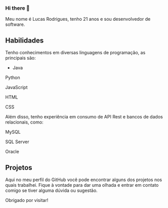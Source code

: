 ### Hi there 👋

<!--
**LucasMonteiiroo/LucasMonteiiroo** is a ✨ _special_ ✨ repository because its `README.md` (this file) appears on your GitHub profile.

Here are some ideas to get you started:

- 🔭 I’m currently working on ...
- 🌱 I’m currently learning ...
- 👯 I’m looking to collaborate on ...
- 🤔 I’m looking for help with ...
- 💬 Ask me about ...
- 📫 How to reach me: ...
- 😄 Pronouns: ...
- ⚡ Fun fact: ...
-->

Meu nome é Lucas Rodrigues, tenho 21 anos e sou desenvolvedor de software.

## Habilidades
Tenho conhecimentos em diversas linguagens de programação, as principais são:

- Java

Python

JavaScript

HTML

CSS

Além disso, tenho experiência em consumo de API Rest e bancos de dados relacionais, como:

MySQL

SQL Server

Oracle

## Projetos

Aqui no meu perfil do GitHub você pode encontrar alguns dos projetos nos quais trabalhei. Fique à vontade para dar uma olhada e entrar em contato comigo se tiver alguma dúvida ou sugestão.

Obrigado por visitar!
